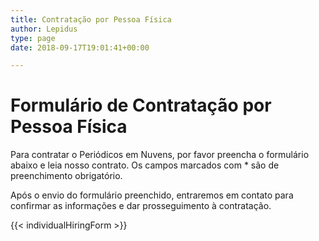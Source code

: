 ```yaml
---
title: Contratação por Pessoa Física
author: Lepidus
type: page
date: 2018-09-17T19:01:41+00:00

---
```

# Formulário de Contratação por Pessoa Física

Para contratar o Periódicos em Nuvens, por favor preencha o formulário abaixo e leia nosso contrato. Os campos marcados com * são de preenchimento obrigatório.

Após o envio do formulário preenchido, entraremos em contato para confirmar as informações e dar prosseguimento à contratação.

{{< individualHiringForm >}}